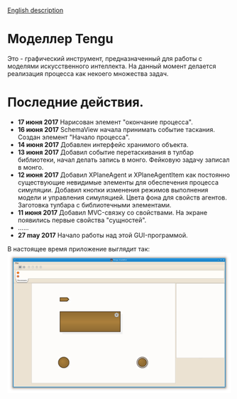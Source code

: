 [English description](README.md)

# Моделлер Tengu

Это - графический инструмент, предназначенный для работы с моделями искусственного интеллекта. На данный момент
делается реализация процесса как некоего множества задач. 

# Последние действия.

- **17 июня 2017** Нарисован элемент "окончание процесса".
- **16 июня 2017** SchemaView начала принимать событие таскания. Создан элемент "Начало процесса".
- **14 июня 2017** Добавлен интерфейс хранимого объекта.
- **13 июня 2017** Добавил событие перетаскивания в тулбар библиотеки, начал делать запись в монго. Фейковую задачу записал в монго.
- **12 июня 2017** Добавил XPlaneAgent и XPlaneAgentItem как постоянно существующие невидимые элементы для
    обеспечения процесса симуляции. Добавил кнопки изменения режимов выполнения модели и управления симуляцией.
    Цвета фона для свойств агентов. Заготовка тулбара с библиотечными элементами.
- **11 июня 2017** Добавил MVC-связку со свойствами. На экране появились первые свойства "сущностей".
- ......
- **27 may 2017** Начало работы над этой GUI-программой.

В настоящее время приложение выглядит так:
![Текущий вид](pictures/today.png)